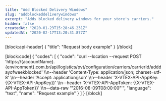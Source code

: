 ```yaml
---
title: "Add Blocked Delivery Windows"
slug: "addblockeddeliverywindows"
excerpt: "Adds blocked delivery windows for your store's carriers."
hidden: false
createdAt: "2020-01-23T15:28:46.231Z"
updatedAt: "2020-02-17T13:20:31.877Z"
---
```

[block:api-header]
{
  "title": "Request body example"
}
[/block]

[block:code]
{
  "codes": [
    {
      "code": "curl --location --request POST 'https://{accountName}.{environment}.com.br/api/logistics/pvt/configuration/carriers/carrierId/adddayofweekblocked' \\\n--header 'Content-Type: application/json; charset=utf-8' \\\n--header 'Accept: application/json' \\\n--header 'X-VTEX-API-AppKey: {{X-VTEX-API-AppKey}}' \\\n--header 'X-VTEX-API-AppToken: {{X-VTEX-API-AppToken}}' \\\n--data-raw '\"2016-08-09T08:00:00\"'",
      "language": "text",
      "name": "Request example"
    }
  ]
}
[/block]